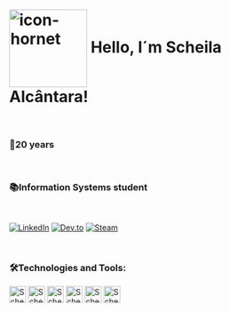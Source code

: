 # <img align="center" alt="icon-hornet" height="140" widht="140"  src= "https://media3.giphy.com/media/v1.Y2lkPTc5MGI3NjExZTRwNzBmb2ZkOXpwcjQwanNhYWpqa3BsYmZ2aWtiNGIzeG1xdWd2NiZlcD12MV9pbnRlcm5hbF9naWZfYnlfaWQmY3Q9cw/iLi3bw9vgQp5Kd5owP/giphy.webp" /> Hello, I´m Scheila Alcântara!

<br>

### 👾20 years

<br>

### 📚Information Systems student

<br>

[![LinkedIn](https://img.shields.io/badge/LinkedIn-0077B5?style=for-the-badge&logo=linkedin&logoColor=white)](https://www.linkedin.com/in/scheila-alcântara)
[![Dev.to](https://img.shields.io/badge/dev.to-0A0A0A?style=for-the-badge&logo=devdotto&logoColor=white)](https://dev.to/scheilalcantara)
[![Steam](https://img.shields.io/badge/Steam-000000?style=for-the-badge&logo=steam&logoColor=white)](https://steamcommunity.com/id/eu-sou-o-dougras/)

<br>

### 🛠️Technologies and Tools:

<div>
  <img align="center" alt="Scheila-html" height="30" widht="40" src="https://cdn.jsdelivr.net/gh/devicons/devicon/icons/html5/html5-original.svg"/>
   <img align="center" alt="Scheila-css" height="30" widht="40" src="https://cdn.jsdelivr.net/gh/devicons/devicon/icons/css3/css3-original.svg"/>
    <img align="center" alt="Scheila-java" height="30" widht="40" src="https://cdn.jsdelivr.net/gh/devicons/devicon/icons/java/java-plain.svg"/>
    <img align="center" alt="Scheila-sql" height="30" widht="40" src="https://cdn.jsdelivr.net/gh/devicons/devicon/icons/mysql/mysql-original.svg"/>
    <img align="center" alt="Scheila-vscode" height="30" widht="40" src="https://cdn.jsdelivr.net/gh/devicons/devicon/icons/vscode/vscode-original.svg"/>
      <img align="center" alt="Scheila-vscode" height="30" widht="40" src="https://cdn.jsdelivr.net/gh/devicons/devicon/icons/figma/figma-original.svg"/>
</div>

